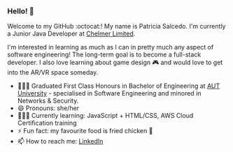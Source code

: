 ### Hello! 👋
Welcome to my GitHub :octocat:! My name is Patricia Salcedo. I'm currently a Junior Java Developer at [Chelmer Limited](https://chelmer.co/).

I'm interested in learning as much as I can in pretty much any aspect of software engineering! The long-term goal is to become a full-stack developer.
I also love learning about game design 🎮 and would love to get into the AR/VR space someday.

- 👩🏽‍🎓 Graduated First Class Honours in Bachelor of Engineering at [AUT University](https://www.aut.ac.nz/) - specialised in Software Engineering and minored in Networks & Security.
- 😄 Pronouns: she/her
- 👩🏽‍💻 Currently learning: JavaScript + HTML/CSS, AWS Cloud Certification training
- ⚡ Fun fact: my favourite food is fried chicken 🍗
- 📫 How to reach me: [LinkedIn](https://www.linkedin.com/in/patriciasalcedo/)

<!--
**patsalcedo/patsalcedo** is a ✨ _special_ ✨ repository because its `README.md` (this file) appears on your GitHub profile.
-->
